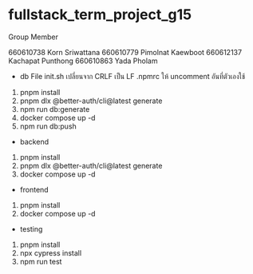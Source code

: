 # fullstack_term_project_g15

Group Member

660610738	Korn Sriwattana	660610779	Pimolnat Kaewboot	660612137	Kachapat Punthong	660610863	Yada Pholam

- db
File init.sh เปลี่ยนจาก CRLF เป็น LF
.npmrc ให้ uncomment อันที่ตัวเองใช้
1. pnpm install
2. pnpm dlx @better-auth/cli@latest generate
3. npm run db:generate
3. docker compose up -d
4. npm run db:push

- backend
1. pnpm install
2. pnpm dlx @better-auth/cli@latest generate
3. docker compose up -d

- frontend
1. pnpm install
2. docker compose up -d

- testing
1. pnpm install
2. npx cypress install
3. npm run test